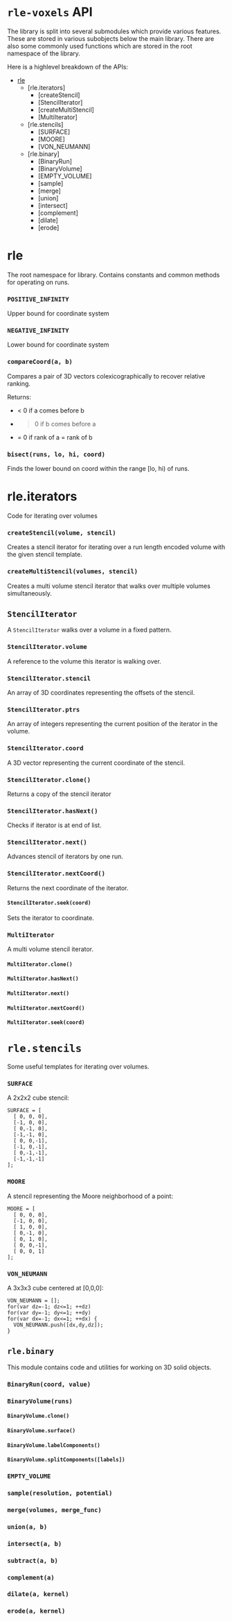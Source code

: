 `rle-voxels` API
===

The library is split into several submodules which provide various features.  These are stored in various subobjects below the main library.  There are also some commonly used functions which are stored in the root namespace of the library.

Here is a highlevel breakdown of the APIs:

* [rle](rle)
  * [rle.iterators]
    * [createStencil]
    * [StencilIterator]
    * [createMultiStencil]
    * [MultiIterator]
  * [rle.stencils]
    * [SURFACE]
    * [MOORE]
    * [VON_NEUMANN]
  * [rle.binary]
    * [BinaryRun]
    * [BinaryVolume]
    * [EMPTY_VOLUME]
    * [sample]
    * [merge]
    * [union]
    * [intersect]
    * [complement]
    * [dilate]
    * [erode]

# rle #

The root namespace for library.  Contains constants and common methods for operating on runs.

### `POSITIVE_INFINITY`

Upper bound for coordinate system

### `NEGATIVE_INFINITY`

Lower bound for coordinate system

### `compareCoord(a, b)`

Compares a pair of 3D vectors colexicographically to recover relative ranking.

Returns:
* < 0 if a comes before b
* > 0 if b comes before a
* = 0 if rank of a = rank of b

### `bisect(runs, lo, hi, coord)`

Finds the lower bound on coord within the range [lo, hi) of runs.


# rle.iterators #

Code for iterating over volumes

### `createStencil(volume, stencil)`

Creates a stencil iterator for iterating over a run length encoded volume with the given stencil template.


### `createMultiStencil(volumes, stencil)`

Creates a multi volume stencil iterator that walks over multiple volumes simultaneously.



## `StencilIterator`

A `StencilIterator` walks over a volume in a fixed pattern.  

### `StencilIterator.volume`

A reference to the volume this iterator is walking over.

### `StencilIterator.stencil`

An array of 3D coordinates representing the offsets of the stencil.

### `StencilIterator.ptrs`

An array of integers representing the current position of the iterator in the volume.

### `StencilIterator.coord`

A 3D vector representing the current coordinate of the stencil.

### `StencilIterator.clone()`

Returns a copy of the stencil iterator

### `StencilIterator.hasNext()`

Checks if iterator is at end of list.

### `StencilIterator.next()`

Advances stencil of iterators by one run.

### `StencilIterator.nextCoord()`

Returns the next coordinate of the iterator.

#### `StencilIterator.seek(coord)`

Sets the iterator to coordinate.


### `MultiIterator`

A multi volume stencil iterator.

#### `MultiIterator.clone()`

#### `MultiIterator.hasNext()`

#### `MultiIterator.next()`

#### `MultiIterator.nextCoord()`

#### `MultiIterator.seek(coord)`


`rle.stencils`
==========

Some useful templates for iterating over volumes.

### `SURFACE`

A 2x2x2 cube stencil:
    
    SURFACE = [
      [ 0, 0, 0],
      [-1, 0, 0],
      [ 0,-1, 0],
      [-1,-1, 0],
      [ 0, 0,-1],
      [-1, 0,-1],
      [ 0,-1,-1],
      [-1,-1,-1]
    ];

### `MOORE`

A stencil representing the Moore neighborhood of a point:

    MOORE = [
      [ 0, 0, 0],
      [-1, 0, 0],
      [ 1, 0, 0],
      [ 0,-1, 0],
      [ 0, 1, 0],
      [ 0, 0,-1],
      [ 0, 0, 1]
    ];

### `VON_NEUMANN`

A 3x3x3 cube centered at [0,0,0]:

    VON_NEUMANN = [];
    for(var dz=-1; dz<=1; ++dz)
    for(var dy=-1; dy<=1; ++dy)
    for(var dx=-1; dx<=1; ++dx) {
      VON_NEUMANN.push([dx,dy,dz]);
    }


`rle.binary`
------------
This module contains code and utilities for working on 3D solid objects.


### `BinaryRun(coord, value)`


### `BinaryVolume(runs)`

#### `BinaryVolume.clone()`

#### `BinaryVolume.surface()`

#### `BinaryVolume.labelComponents()`

#### `BinaryVolume.splitComponents([labels])`


### `EMPTY_VOLUME`


### `sample(resolution, potential)`

### `merge(volumes, merge_func)`

### `union(a, b)`

### `intersect(a, b)`

### `subtract(a, b)`

### `complement(a)`

### `dilate(a, kernel)`

### `erode(a, kernel)`

